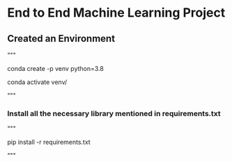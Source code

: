 # End to End Machine Learning Project

## Created an Environment
"""

conda create -p venv python=3.8

conda activate venv/

"""

### Install all the necessary library mentioned in requirements.txt
"""

pip install -r requirements.txt

"""

